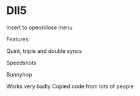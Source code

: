 # Dll5
Insert to open/close menu

Features:

Quint, triple and double syncs

Speedshots

Bunnyhop


Works very badly
Copied code from lots of people

